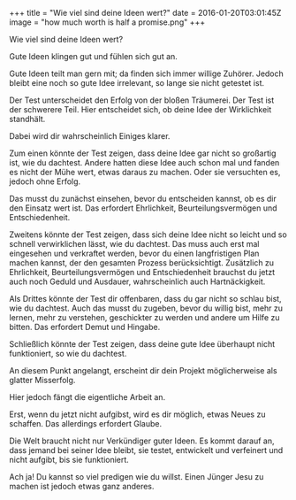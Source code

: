 +++
title = "Wie viel sind deine Ideen wert?"
date = 2016-01-20T03:01:45Z
image = "how much worth is half a promise.png"
+++

Wie viel sind deine Ideen wert?

Gute Ideen klingen gut und fühlen sich gut an.

Gute Ideen teilt man gern mit; da finden sich immer willige Zuhörer. Jedoch bleibt eine noch so gute Idee irrelevant, so lange sie nicht getestet ist.

Der Test unterscheidet den Erfolg von der bloßen Träumerei. Der Test ist der schwerere Teil. Hier entscheidet sich, ob deine Idee der Wirklichkeit standhält.

Dabei wird dir wahrscheinlich Einiges klarer.

Zum einen könnte der Test zeigen, dass deine Idee gar nicht so großartig ist, wie du dachtest. Andere hatten diese Idee auch schon mal und fanden es nicht der Mühe wert, etwas daraus zu machen. Oder sie versuchten es, jedoch ohne Erfolg.

Das musst du zunächst einsehen, bevor du entscheiden kannst, ob es dir den Einsatz wert ist. Das erfordert Ehrlichkeit, Beurteilungsvermögen und Entschiedenheit.

Zweitens könnte der Test zeigen, dass sich deine Idee nicht so leicht und so schnell verwirklichen lässt, wie du dachtest. Das muss auch erst mal eingesehen und verkraftet werden, bevor du einen langfristigen Plan machen kannst, der den gesamten Prozess berücksichtigt. Zusätzlich zu Ehrlichkeit, Beurteilungsvermögen und Entschiedenheit brauchst du jetzt auch noch Geduld und Ausdauer, wahrscheinlich auch Hartnäckigkeit.

Als Drittes könnte der Test dir offenbaren, dass du gar nicht so schlau bist, wie du dachtest. Auch das musst du zugeben, bevor du willig bist, mehr zu lernen, mehr zu verstehen, geschickter zu werden und andere um Hilfe zu bitten. Das erfordert Demut und Hingabe.

Schließlich könnte der Test zeigen, dass deine gute Idee überhaupt nicht funktioniert, so wie du dachtest.

An diesem Punkt angelangt, erscheint dir dein Projekt möglicherweise als glatter Misserfolg.

Hier jedoch fängt die eigentliche Arbeit an.

Erst, wenn du jetzt nicht aufgibst, wird es dir möglich, etwas Neues zu schaffen. Das allerdings erfordert Glaube.

Die Welt braucht nicht nur Verkündiger guter Ideen. Es kommt darauf an, dass jemand bei seiner Idee bleibt, sie testet, entwickelt und verfeinert und nicht aufgibt, bis sie funktioniert.

Ach ja! Du kannst so viel predigen wie du willst. Einen Jünger Jesu zu machen ist jedoch etwas ganz anderes.
